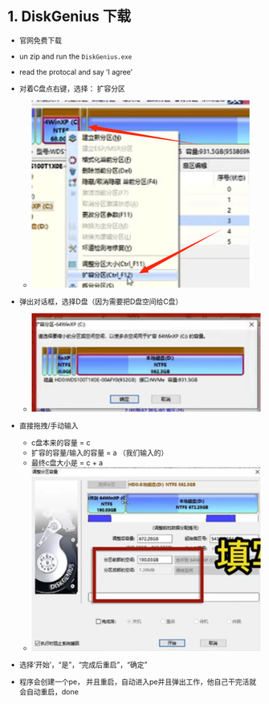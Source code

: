 # 1. DiskGenius 下载

- 官网免费下载
- un zip and run the `DiskGenius.exe`
- read the protocal and say ‘I agree’
- 对着C盘点右键，选择： 扩容分区
  - ![image-20221117003438379](./assets/image-20221117003438379-1668616481835-1.png)

- 弹出对话框，选择D盘（因为需要把D盘空间给C盘）
  - ![image-20221117003619483](./assets/image-20221117003619483-1668616582777-3.png)
- 直接拖拽/手动输入
  - c盘本来的容量 = c
  - 扩容的容量/输入的容量 = a （我们输入的）
  - 最终c盘大小是 = c + a
  - ![image-20221117003646912](./assets/image-20221117003646912-1668616611230-5.png)

- 选择‘开始’，“是”，“完成后重启”，“确定”

- 程序会创建一个pe， 并且重启，自动进入pe并且弹出工作，他自己干完活就会自动重启，done